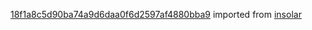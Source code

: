 [18f1a8c5d90ba74a9d6daa0f6d2597af4880bba9](https://github.com/insolar/insolar/commit/18f1a8c5d90ba74a9d6daa0f6d2597af4880bba9) imported from [insolar](https://github.com/insolar/insolar)
